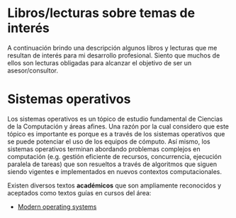 # Libros/lecturas sobre temas de interés

A continuación brindo una descripción algunos libros y lecturas que me resultan de interés para mi desarrollo profesional. 
Siento que muchos de ellos son lecturas obligadas para alcanzar el objetivo de ser un asesor/consultor.

# Sistemas operativos

Los sistemas operativos es un tópico de estudio fundamental de Ciencias de la Computación y áreas afines. 
Una razón por la cual considero que este tópico es importante es porque es a través de los sistemas operativos que se puede potenciar el uso de los equipos de cómputo.
Así mismo, los sistemas operativos terminan abordando problemas complejos en computación (e.g. gestión eficiente de recursos, concurrencia, ejecución paralela de tareas) que son resueltos a través de algoritmos que siguen siendo vigentes e implementados en nuevos contextos computacionales.

Existen diversos textos **académicos** que son ampliamente reconocidos y aceptados como textos guías en cursos del área:

- [Modern operating systems](https://www.amazon.com/Modern-Operating-Systems-Andrew-Tanenbaum/dp/9332575770/ref=sr_1_2?ie=UTF8&qid=1525451457&sr=8-2&keywords=operating+systems)
